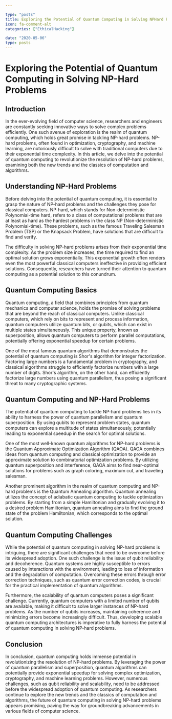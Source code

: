 ```yaml
---

type: "posts"
title: Exploring the Potential of Quantum Computing in Solving NPHard Problems
icon: fa-comment-alt
categories: ["EthicalHacking"]

date: "2020-05-06"
type: posts
---
```





# Exploring the Potential of Quantum Computing in Solving NP-Hard Problems

## Introduction

In the ever-evolving field of computer science, researchers and engineers are constantly seeking innovative ways to solve complex problems efficiently. One such avenue of exploration is the realm of quantum computing, which holds great promise in tackling NP-hard problems. NP-hard problems, often found in optimization, cryptography, and machine learning, are notoriously difficult to solve with traditional computers due to their exponential time complexity. In this article, we delve into the potential of quantum computing to revolutionize the resolution of NP-hard problems, examining both the new trends and the classics of computation and algorithms.

## Understanding NP-Hard Problems

Before delving into the potential of quantum computing, it is essential to grasp the nature of NP-hard problems and the challenges they pose for classical computers. NP-hard, which stands for Non-deterministic Polynomial-time hard, refers to a class of computational problems that are at least as hard as the hardest problems in the class NP (Non-deterministic Polynomial-time). These problems, such as the famous Traveling Salesman Problem (TSP) or the Knapsack Problem, have solutions that are difficult to find and verify.

The difficulty in solving NP-hard problems arises from their exponential time complexity. As the problem size increases, the time required to find an optimal solution grows exponentially. This exponential growth often renders even the most powerful classical computers ineffective in providing efficient solutions. Consequently, researchers have turned their attention to quantum computing as a potential solution to this conundrum.

## Quantum Computing Basics

Quantum computing, a field that combines principles from quantum mechanics and computer science, holds the promise of solving problems that are beyond the reach of classical computers. Unlike classical computers, which rely on bits to represent and process information, quantum computers utilize quantum bits, or qubits, which can exist in multiple states simultaneously. This unique property, known as superposition, allows quantum computers to perform parallel computations, potentially offering exponential speedup for certain problems.

One of the most famous quantum algorithms that demonstrates the potential of quantum computing is Shor's algorithm for integer factorization. Factoring large numbers is a fundamental problem in cryptography, and classical algorithms struggle to efficiently factorize numbers with a large number of digits. Shor's algorithm, on the other hand, can efficiently factorize large numbers using quantum parallelism, thus posing a significant threat to many cryptographic systems.

## Quantum Computing and NP-Hard Problems

The potential of quantum computing to tackle NP-hard problems lies in its ability to harness the power of quantum parallelism and quantum superposition. By using qubits to represent problem states, quantum computers can explore a multitude of states simultaneously, potentially leading to exponential speedup in the search for optimal solutions.

One of the most well-known quantum algorithms for NP-hard problems is the Quantum Approximate Optimization Algorithm (QAOA). QAOA combines ideas from quantum computing and classical optimization to provide an approximate solution to combinatorial optimization problems. By utilizing quantum superposition and interference, QAOA aims to find near-optimal solutions for problems such as graph coloring, maximum cut, and traveling salesman.

Another prominent algorithm in the realm of quantum computing and NP-hard problems is the Quantum Annealing algorithm. Quantum annealing utilizes the concept of adiabatic quantum computing to tackle optimization problems. By starting from a simple Hamiltonian and gradually evolving it to a desired problem Hamiltonian, quantum annealing aims to find the ground state of the problem Hamiltonian, which corresponds to the optimal solution.

## Quantum Computing Challenges

While the potential of quantum computing in solving NP-hard problems is intriguing, there are significant challenges that need to be overcome before its widespread adoption. One such challenge is the issue of qubit reliability and decoherence. Quantum systems are highly susceptible to errors caused by interactions with the environment, leading to loss of information and the degradation of computation. Overcoming these errors through error correction techniques, such as quantum error correction codes, is crucial for the practical implementation of quantum algorithms.

Furthermore, the scalability of quantum computers poses a significant challenge. Currently, quantum computers with a limited number of qubits are available, making it difficult to solve larger instances of NP-hard problems. As the number of qubits increases, maintaining coherence and minimizing errors become increasingly difficult. Thus, developing scalable quantum computing architectures is imperative to fully harness the potential of quantum computing in solving NP-hard problems.

## Conclusion

In conclusion, quantum computing holds immense potential in revolutionizing the resolution of NP-hard problems. By leveraging the power of quantum parallelism and superposition, quantum algorithms can potentially provide exponential speedup for solving complex optimization, cryptography, and machine learning problems. However, numerous challenges, such as qubit reliability and scalability, need to be addressed before the widespread adoption of quantum computing. As researchers continue to explore the new trends and the classics of computation and algorithms, the future of quantum computing in solving NP-hard problems appears promising, paving the way for groundbreaking advancements in various fields of computer science.